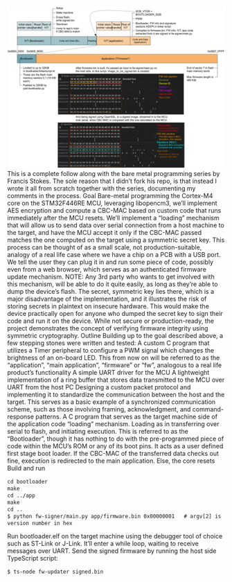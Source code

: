 ![](flash_layout.png)
This is a complete follow along with the bare metal programming series by Francis Stokes. The sole reason that I didn’t fork his repo, is that instead I wrote it all from scratch together with the series, documenting my comments in the process.
Goal
Bare-metal programming the Cortex-M4 core on the STM32F446RE MCU, leveraging libopencm3, we’ll implement AES encryption and compute a CBC-MAC based on custom code that runs immediately after the MCU resets. We’ll implement a “loading” mechanism that will allow us to send data over serial connection from a host machine to the target, and have the MCU accept it only if the CBC-MAC passed matches the one computed on the target using a symmetric secret key.
This process can be thought of as a small scale, not production-suitable, analogy of a real life case where we have a chip on a PCB with a USB port. We tell the user they can plug it in and run some piece of code, possibly even from a web browser, which serves as an authenticated firmware update mechanism. 
NOTE: Any 3rd party who wants to get involved with this mechanism, will be able to do it quite easily, as long as they’re able to dump the device’s flash. The secret, symmetric key lies there, which is a major disadvantage of the implementation, and it  illustrates the risk of storing secrets in plaintext on insecure hardware. This would make the device practically open for anyone who dumped the secret key to sign their code and run it on the device.  While not secure or production-ready, the project demonstrates the concept of verifying firmware integrity using symmetric cryptography.
Outline
Building up to the goal described above, a few stepping stones were written and tested:
A custom C program that utilizes a Timer peripheral to configure a PWM signal which changes the brightness of an on-board LED. This from now on will be referred to as the “application”, “main application”, “firmware” or “fw”, analogous to a real life product’s functionality
A simple UART driver for the MCU
A lightweight implementation of a ring buffer that stores data transmitted to the MCU over UART from the host PC
Designing a custom packet protocol and implementing it to standardize the communication between the host and the target. This serves as a basic example of a synchronized communication scheme, such as those involving framing, acknowledgment, and command-response patterns. 
A C program that serves as the target machine side of the application code “loading”  mechanism. Loading as in transferring over serial to flash, and initiating execution. This is referred to as the “Bootloader”, though it has nothing to do with the pre-programmed piece of code within the MCU’s ROM or any of its boot pins. It acts as a user defined first stage boot loader. If the CBC-MAC of the transferred data checks out fine, execution is redirected to the main application. Else, the core resets
Build and run
```
cd bootloader
make
cd ../app
make
cd ..
$ python fw-signer/main.py app/firmware.bin 0x00000001   # argv[2] is version number in hex
```
Run bootloader.elf on the target machine using the debugger tool of choice such as ST-Link or J-Link. It’ll enter a while loop, waiting to receive messages over UART. Send the signed firmware by running the host side TypeScript script:
```
$ ts-node fw-updater signed.bin
```

